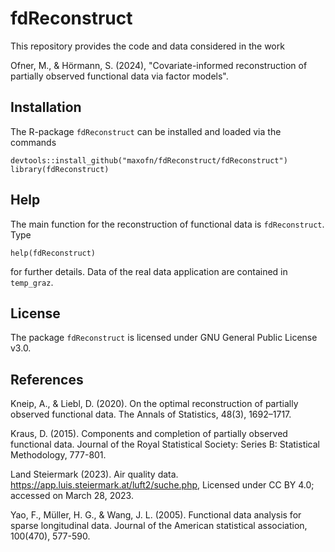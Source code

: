 # fdReconstruct

This repository provides the code and data considered in the work

Ofner, M., & Hörmann, S. (2024), "Covariate-informed reconstruction of partially observed functional data via factor models".

## Installation

The R-package `fdReconstruct` can be installed and loaded via the commands

```
devtools::install_github("maxofn/fdReconstruct/fdReconstruct")
library(fdReconstruct)
```

## Help

The main function for the reconstruction of functional data is `fdReconstruct`. Type

```
help(fdReconstruct)
```

for further details. Data of the real data application are contained in `temp_graz`.

## License

The package `fdReconstruct` is licensed under GNU General Public License v3.0.

## References

Kneip, A., & Liebl, D. (2020). On the optimal reconstruction of partially observed functional data. The Annals of Statistics, 48(3), 1692–1717.

Kraus, D. (2015). Components and completion of partially observed functional data. Journal of the Royal Statistical Society: Series B: Statistical Methodology, 777-801.

Land Steiermark (2023). Air quality data. https://app.luis.steiermark.at/luft2/suche.php, Licensed under CC BY 4.0; accessed on March 28, 2023.

Yao, F., Müller, H. G., & Wang, J. L. (2005). Functional data analysis for sparse longitudinal data. Journal of the American statistical association, 100(470), 577-590.
